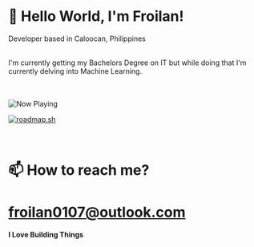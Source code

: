 # **🍩 Hello World, I'm Froilan!**
Developer based in Caloocan, Philippines
<br>
<br>

I'm currently getting my Bachelors Degree on IT but while doing that I'm currently delving into Machine Learning.
<br>
<br>
<br>

![Now Playing](https://spotify-recently-played-readme.vercel.app/api?user=31zu3iynpunc24u2ai2zglqnee4i)

[![roadmap.sh](https://roadmap.sh/card/wide/667cd2ae2028c2d81892c220?variant=light&roadmaps=frontend)](https://roadmap.sh)
<br>
<br>
<br>

# 📫 How to reach me?
# froilan0107@outlook.com
**I Love Building Things**
